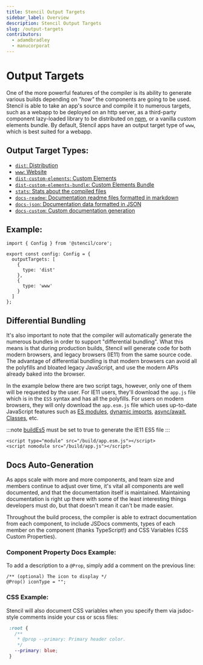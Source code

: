 ```yaml
---
title: Stencil Output Targets
sidebar_label: Overview
description: Stencil Output Targets
slug: /output-targets
contributors:
  - adamdbradley
  - manucorporat
---
```


# Output Targets

One of the more powerful features of the compiler is its ability to generate various builds depending on _"how"_ the components are going to be used. Stencil is able to take an app's source and compile it to numerous targets, such as a webapp to be deployed on an http server, as a third-party component lazy-loaded library to be distributed on [npm](https://www.npmjs.com/), or a vanilla custom elements bundle. By default, Stencil apps have an output target type of `www`, which is best suited for a webapp.


## Output Target Types:
 - [`dist`: Distribution](/docs/distribution)
 - [`www`: Website](/docs/www)
 - [`dist-custom-elements`: Custom Elements](/docs/custom-elements)
 - [`dist-custom-elements-bundle`: Custom Elements Bundle](/docs/custom-elements-bundle)
 - [`stats`: Stats about the compiled files](/docs/stats)
 - [`docs-readme`: Documentation readme files formatted in markdown](/docs/docs-readme)
 - [`docs-json`: Documentation data formatted in JSON](/docs/docs-json)
 - [`docs-custom`: Custom documentation generation](/docs/docs-custom)

## Example:

```tsx
import { Config } from '@stencil/core';

export const config: Config = {
  outputTargets: [
    {
      type: 'dist'
    },
    {
      type: 'www'
    }
  ]
};
```


## Differential Bundling

It's also important to note that the compiler will automatically generate the numerous bundles in order to support "differential bundling". What this means is that during production builds, Stencil will generate code for both modern browsers, and legacy browsers (IE11) from the same source code. The advantage of differential bundling is that modern browsers can avoid all the polyfills and bloated legacy JavaScript, and use the modern APIs already baked into the browser.

In the example below there are two script tags, however, only one of them will be requested by the user. For IE11 users, they'll download the `app.js` file which is in the `ES5` syntax and has all the polyfills. For users on modern browsers, they will only download the `app.esm.js` file which uses up-to-date JavaScript features such as [ES modules](https://developers.google.com/web/fundamentals/primers/modules), [dynamic imports](https://developer.mozilla.org/en-US/docs/Web/JavaScript/Reference/Statements/import#Dynamic_Import), [async/await](https://developer.mozilla.org/en-US/docs/Learn/JavaScript/Asynchronous/Async_await), [Classes](https://developer.mozilla.org/en-US/docs/Web/JavaScript/Reference/Classes), etc.

:::note
[buildEs5](/docs/config#buildes5) must be set to true to generate the IE11 ES5 file 
:::

```markup
<script type="module" src="/build/app.esm.js"></script>
<script nomodule src="/build/app.js"></script>
```


## Docs Auto-Generation

As apps scale with more and more components, and team size and members continue to adjust over time, it's vital all components are well documented, and that the documentation itself is maintained. Maintaining documentation is right up there with some of the least interesting things developers must do, but that doesn't mean it can't be made easier.

Throughout the build process, the compiler is able to extract documentation from each component, to include JSDocs comments, types of each member on the component (thanks TypeScript!) and CSS Variables (CSS Custom Properties).


### Component Property Docs Example:

To add a description to a `@Prop`, simply add a comment on the previous line:

```tsx
/** (optional) The icon to display */
@Prop() iconType = "";
```

### CSS Example:

Stencil will also document CSS variables when you specify them via jsdoc-style comments inside your css or scss files:

```css
 :root {
   /**
    * @prop --primary: Primary header color.
    */
   --primary: blue;
 }
```
